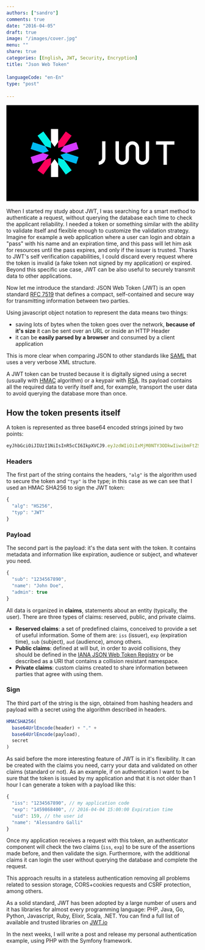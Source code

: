 ```yaml
---
authors: ["sandro"]
comments: true
date: "2016-04-05"
draft: true
image: "/images/cover.jpg"
menu: ""
share: true
categories: [English, JWT, Security, Encryption]
title: "Json Web Token"

languageCode: "en-En"
type: "post"

---
```

![JWT](/images/json-web-tokens/logo.svg)

When I started my study about JWT, I was searching for a smart method to authenticate a request, without querying the database each time to check the applicant reliability.
I needed a token or something similar with the ability to validate itself and flexible enough to customize the validation strategy.
Imagine for example a web application where a user can login and obtain a "pass" with his name and an expiration time, and this pass will let him ask for resources until the pass expires, and only if the issuer is trusted.
Thanks to JWT's self verification capabilities, I could discard every request where the token is invalid (a fake token not signed by my application) or expired.
Beyond this specific use case, JWT can be also useful to securely transmit data to other applications.

Now let me introduce the standard: JSON Web Token (JWT) is an open standard [RFC 7519](https://tools.ietf.org/html/rfc7519) that defines a compact, self-contained and secure way for transmitting information between two parties. 

Using javascript object notation to represent the data means two things: 

- saving lots of bytes when the token goes over the network, **because of it's size** it can be sent over an URL or inside an HTTP Header
- it can be **easily parsed by a browser** and consumed by a client application

This is more clear when comparing JSON to other standards like [SAML](https://en.wikipedia.org/wiki/Security_Assertion_Markup_Language) that uses a very verbose XML structure.

A JWT token can be trusted because it is digitally signed using a secret (usually with [HMAC](https://en.wikipedia.org/wiki/Hash-based_message_authentication_code) algorithm) or a keypair with [RSA](https://en.wikipedia.org/wiki/RSA).
Its payload contains all the required data to verify itself and, for example, transport the user data to avoid querying the database more than once.

## How the token presents itself
A token is represented as three base64 encoded strings joined by two points:

``` javascript
eyJhbGciOiJIUzI1NiIsInR5cCI6IkpXVCJ9.eyJzdWIiOiIxMjM0NTY3ODkwIiwibmFtZSI6IkpvaG4gRG9lIiwiYWRtaW4iOnRydWV9.TJVA95OrM7E2cBab30RMHrHDcEfxjoYZgeFONFh7HgQ
```

### Headers

The first part of the string contains the headers, `"alg"` is the algorithm used to secure the token and `"typ"` is the type; in this case as we can see that I used an HMAC SHA256 to sign the JWT token:

``` javascript
{
  "alg": "HS256",
  "typ": "JWT"
}
```

### Payload
The second part is the payload: it's the data sent with the token. It contains metadata and information like expiration, audience or subject, and whatever you need.

``` javascript
{
  "sub": "1234567890",
  "name": "John Doe",
  "admin": true
}
```

All data is organized in **claims**, statements about an entity (typically, the user). There are three types of claims: reserved, public, and private claims.

- **Reserved claims**: a set of predefined claims, conceived to provide a set of useful information. Some of them are: `iss` (issuer), `exp` (expiration time), `sub` (subject), `aud` (audience), among others.
- **Public claims**: defined at will but, in order to avoid collisions, they should be defined in the [IANA JSON Web Token Registry](http://www.iana.org/assignments/jwt/jwt.xhtml) or be described as a URI that contains a collision resistant namespace.
- **Private claims**: custom claims created to share information between parties that agree with using them.

### Sign
The third part of the string is the sign, obtained from hashing headers and payload with a secret using the algorithm described in headers.

``` javascript
HMACSHA256(
  base64UrlEncode(header) + "." +
  base64UrlEncode(payload),
  secret
)
```

As said before the more interesting feature of JWT is in it's flexibility. It can be created with the claims you need, carry your data and validated on other claims (standard or not).
As an example, if on authentication I want to be sure that the token is issued by my application and that it is not older than 1 hour I can generate a token with a payload like this:

``` javascript
{
  "iss": "1234567890", // my application code
  "exp": "1459868400", // 2016-04-04 15:00:00 Expiration time
  "uid": 159, // the user id
  "name": "Alessandro Galli"
}
```

Once my application receives a request with this token, an authenticator component will check the two claims (`iss`, `exp`) to be sure of the assertions made before, and then validate the sign. Furthermore, with the additional claims it can login the user without querying the database and complete the request.

This approach results in a stateless authentication removing all problems related to session storage, CORS+cookies requests and CSRF protection, among others.

As a solid standard, JWT has been adopted by a large number of users and it has libraries for almost every programming language: PHP, Java, Go, Python, Javascript, Ruby, Elixir, Scala, .NET. You can find a full list of available and trusted libraries on [JWT.io](https://jwt.io/#libraries-io)

In the next weeks, I will write a post and release my personal authentication example, using PHP with the Symfony framework.

